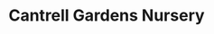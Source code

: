 ---
title: "Cantrell Gardens Nursery"
url: /little-rock/cantrell-gardens-nursery/
shop: Garten-Center
---